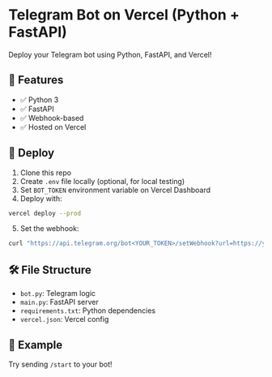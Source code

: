 # Telegram Bot on Vercel (Python + FastAPI)

Deploy your Telegram bot using Python, FastAPI, and Vercel!

## 🧪 Features
- ✅ Python 3
- ✅ FastAPI
- ✅ Webhook-based
- ✅ Hosted on Vercel

## 🚀 Deploy

1. Clone this repo
2. Create `.env` file locally (optional, for local testing)
3. Set `BOT_TOKEN` environment variable on Vercel Dashboard
4. Deploy with:

```bash
vercel deploy --prod
```

5. Set the webhook:

```bash
curl "https://api.telegram.org/bot<YOUR_TOKEN>/setWebhook?url=https://your-vercel-url.vercel.app/webhook/<YOUR_TOKEN>"
```

## 🛠 File Structure

- `bot.py`: Telegram logic
- `main.py`: FastAPI server
- `requirements.txt`: Python dependencies
- `vercel.json`: Vercel config

## 💬 Example

Try sending `/start` to your bot!